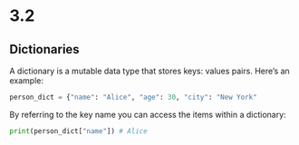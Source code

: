 # 3.2

## Dictionaries

A dictionary is a mutable data type that stores  keys: values pairs. Here’s an example:

````python
person_dict = {"name": "Alice", "age": 30, "city": "New York"
````

By referring to the key name you can access the items within a dictionary:

````python
print(person_dict["name"]) # Alice
````
